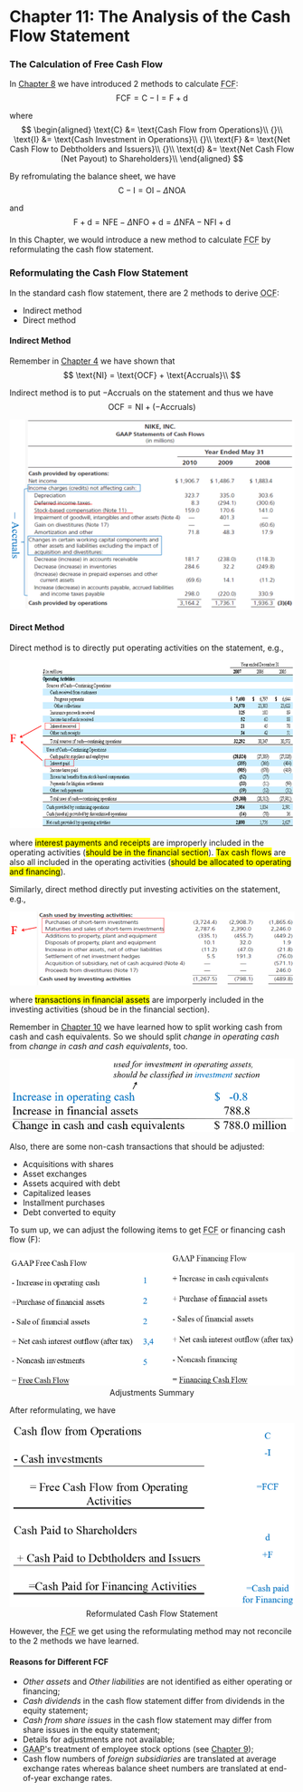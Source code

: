 # Chapter 11: The Analysis of the Cash Flow Statement

### The Calculation of Free Cash Flow
In [Chapter 8](courses/financial_statements_analysis/8_viewing_the_business_through_the_financial_statements.md#articulation) we have introduced 2 methods to calculate <abbr title='Free Cash Flow'>FCF</abbr>: 
$$
\text{FCF} = \text{C} - \text{I} = \text{F} + \text{d}
$$

where 
$$
\begin{aligned}
 \text{C} &= \text{Cash Flow from Operations}\\
 {}\\
 \text{I} &= \text{Cash Investment in Operations}\\
 {}\\
 \text{F} &= \text{Net Cash Flow to Debtholders and Issuers}\\
 {}\\
 \text{d} &= \text{Net Cash Flow (Net Payout) to Shareholders}\\
\end{aligned}
$$

By refromulating the balance sheet, we have 
$$
\text{C} - \text{I} = \text{OI} - \Delta\text{NOA}
$$

and 
$$
\text{F} + \text{d} = \text{NFE} - \Delta\text{NFO} + \text{d} = \Delta\text{NFA} - \text{NFI} + \text{d}
$$

In this Chapter, we would introduce a new method to calculate <abbr title='Free Cash Flow'>FCF</abbr> by reformulating the cash flow statement.

### Reformulating the Cash Flow Statement
In the standard cash flow statement, there are 2 methods to derive <abbr title='Operating Cash Flow'>OCF</abbr>: 
- Indirect method
- Direct method

#### Indirect Method
Remember in [Chapter 4](courses/financial_statements_analysis/4_cash_and_accrual_accounting.md#earnings-and-cash-flows) we have shown that 
$$
\text{NI} = \text{OCF} + \text{Accruals}\\
$$

Indirect method is to put $-\text{Accruals}$ on the statement and thus we have 
$$
\text{OCF} = \text{NI} + (-\text{Accruals})
$$

<div align='center'>

![](image/2022-04-25-12-06-15.png)
</div align='center'>

#### Direct Method
Direct method is to directly put operating activities on the statement, e.g., 

<div align='center'>

![](image/2022-04-25-15-04-20.png)
</div align='center'>

where <mark>interest payments and receipts</mark> are improperly included in the operating activities (<mark>should be in the financial section</mark>). <mark>Tax cash flows</mark> are also all included in the operating activities (<mark>should be allocated to operating and financing</mark>).

Similarly, direct method directly put investing activities on the statement, e.g., 

<div align='center'>

![](image/2022-04-25-15-06-26.png)
</div align='center'>

where <mark>transactions in financial assets</mark> are imporperly included in the investing activities (shoud be in the financial section).

Remember in [Chapter 10](courses/financial_statements_analysis/10_analysis_of_balance_sheet_and_income_statement.md#example-reformulated-balance-sheet-for-nike) we have learned how to split working cash from cash and cash equivalents. So we should split *change in operating cash* from *change in cash and cash equivalents*, too.

<div align='center'>

![](image/2022-04-25-15-26-41.png)
</div align='center'>

Also, there are some non-cash transactions that should be adjusted: 
- Acquisitions with shares
- Asset exchanges
- Assets acquired with debt
- Capitalized leases
- Installment purchases
- Debt converted to equity

To sum up, we can adjust the following items to get <abbr title='Free Cash Flow'>FCF</abbr> or financing cash flow ($\text{F}$): 

<div align='center'>

![](image/2022-04-25-15-40-04.png)
Adjustments Summary
</div align='center'>

After reformulating, we have 

<center>

![](image/2022-04-25-15-54-39.png)
Reformulated Cash Flow Statement
</center>

However, the <abbr title='Free Cash Flow'>FCF</abbr> we get using the reformulating method may not reconcile to the 2 methods we have learned.

#### Reasons for Different FCF
- *Other assets* and *Other liabilities* are not identified as either operating or financing;
- *Cash dividends* in the cash flow statement differ from dividends in the equity statement;
- *Cash from share issues* in the cash flow statement may differ from share issues in the equity statement;
- Details for adjustments are not available;
- <abbr title='Generally Accepted Accounting Principle'>GAAP</abbr>'s treatment of employee stock options (see [Chapter 9](courses/financial_statements_analysis/9_analysis_of_statement_of_shareholders_equity.md#hidden-losses-in-options));
- Cash flow numbers of *foreign subsidiaries* are translated at average exchange rates whereas balance sheet numbers are translated at end-of-year exchange rates.
